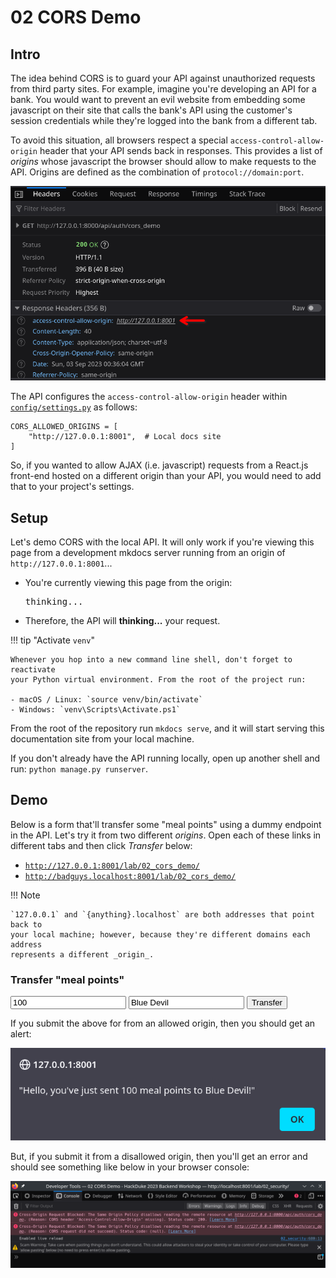 # 02 CORS Demo

## Intro

The idea behind CORS is to guard your API against unauthorized requests from 
third party sites. For example, imagine you're developing an API for a bank. You
would want to prevent an evil website from embedding some javascript on 
their site that calls the bank's API using the customer's session credentials 
while they're logged into the bank from a different tab.

To avoid this situation, all browsers respect a special 
`access-control-allow-origin` header that your API sends back in responses. 
This provides a list of _origins_ whose javascript the browser should allow 
to make requests to the API. Origins are defined as the combination of 
`protocol://domain:port`.

![CORS header](02_cors_demo/cors_header.png "cors header")

The API configures the `access-control-allow-origin` header within
[`config/settings.py`](https://github.com/johnjameswhitman/hackduke2023backend/blob/0f05f07e08af798ea1aea85a10734f5433dee29c/config/settings.py#L31-L33)
as follows:

```
CORS_ALLOWED_ORIGINS = [
    "http://127.0.0.1:8001",  # Local docs site
]
```

So, if you wanted to allow AJAX (i.e. javascript) requests from a React.js 
front-end hosted on a different origin than your API, you would need to add 
that to your project's settings.

## Setup

Let's demo CORS with the local API. It will only work if you're viewing this page
from a development mkdocs server running from an origin of
`http://127.0.0.1:8001`...

- You're currently viewing this page from the origin: <pre id="corsDemoLocation">thinking...</pre>
- Therefore, the API will <b id="corsDemoAccept">thinking...</b> your 
  request.

!!! tip "Activate `venv`"

    Whenever you hop into a new command line shell, don't forget to reactivate
    your Python virtual environment. From the root of the project run:

    - macOS / Linux: `source venv/bin/activate`
    - Windows: `venv\Scripts\Activate.ps1`

From the root of the repository run `mkdocs serve`, and it will start serving
this documentation site from your local machine.

If you don't already have the API running locally, open up another shell and run:
`python manage.py runserver`.

## Demo

Below is a form that'll transfer some "meal points" using a dummy endpoint in 
the API. Let's try it from two different _origins_. Open each of these links in
different tabs and then click _Transfer_ below:

- [`http://127.0.0.1:8001/lab/02_cors_demo/`](http://127.0.0.1:8001/lab/02_cors_demo/#demo)
- [`http://badguys.localhost:8001/lab/02_cors_demo/`](http://badguys.localhost:8001/lab/02_cors_demo/#demo)

!!! Note

    `127.0.0.1` and `{anything}.localhost` are both addresses that point back to 
    your local machine; however, because they're different domains each address 
    represents a different _origin_.

### Transfer "meal points"

<form>
  <input id="corsDemoInputAmount" class="md-input" placeholder="Points" value="100"/>
  <input id="corsDemoInputDestination" class="md-input" placeholder="Who" value="Blue Devil"/>
  <button id="corsDemoButton" class="md-button md-button--primary" type="button">Transfer</button>
</form>

If you submit the above for from an allowed origin, then you should get an 
alert:

![CORS accepted](02_cors_demo/accepted_alert.png "cors accepted")

But, if you submit it from a disallowed origin, then you'll get an error and 
should see something like below in your browser console:

![CORS rejected](02_cors_demo/rejected_console.png "cors rejected")

<script>
  (() => {
    let httpRequest;
    document
      .getElementById("corsDemoButton")
      .addEventListener("click", makeRequest);

    function makeRequest() {
      httpRequest = new XMLHttpRequest();

      if (!httpRequest) {
        alert("Giving up :( Cannot create an XMLHTTP instance");
        return false;
      }
      httpRequest.addEventListener("load", transferComplete);
      httpRequest.addEventListener("error", transferFailed);
      httpRequest.open("POST", "http://127.0.0.1:8000/api/auth/cors_demo");
      httpRequest.setRequestHeader("Content-Type", "application/json; charset=UTF-8");
      httpRequest.send(
        JSON.stringify(
          {
            "amount": document.getElementById("corsDemoInputAmount").value, 
            "destination": document.getElementById("corsDemoInputDestination").value,
          }
        )
      );
    }

    function transferComplete(evt) {
      alert(evt.target.responseText);
    }

    function transferFailed(evt) {
      alert("Request failed! CORS issue?");
    }

    function locationCorsApproved() {
      const allowedOrigin = /^http:\/\/127\.0\.0\.1:8001\//;
      document.getElementById("corsDemoLocation").innerText = `${window.location.protocol}//${window.location.host}`;
      if (allowedOrigin.test(window.location)) {
        document.getElementById("corsDemoAccept").innerText = "accept ✅";
      } else {
        document.getElementById("corsDemoAccept").innerText = "reject ❌";
      }
    }

    locationCorsApproved();
  })();
</script>
